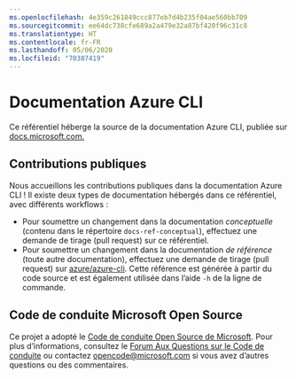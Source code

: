 ```yaml
---
ms.openlocfilehash: 4e359c261849ccc877eb7d4b235f04ae560bb709
ms.sourcegitcommit: ee64dc738cfe689a2a479e32a87bf420f96c31c8
ms.translationtype: HT
ms.contentlocale: fr-FR
ms.lasthandoff: 05/06/2020
ms.locfileid: "70387419"
---
```

# <a name="azure-cli-documentation"></a>Documentation Azure CLI

Ce référentiel héberge la source de la documentation Azure CLI, publiée sur [docs.microsoft.com.](https://docs.microsoft.com/cli/azure/)

## <a name="public-contributions"></a>Contributions publiques

Nous accueillons les contributions publiques dans la documentation Azure CLI ! Il existe deux types de documentation hébergés dans ce référentiel, avec différents workflows :

* Pour soumettre un changement dans la documentation _conceptuelle_ (contenu dans le répertoire `docs-ref-conceptual`), effectuez une demande de tirage (pull request) sur ce référentiel.
* Pour soumettre un changement dans la documentation _de référence_ (toute autre documentation), effectuez une demande de tirage (pull request) sur [azure/azure-cli](https://github.com/azure/azure-cli). Cette référence est générée à partir du code source et est également utilisée dans l’aide `-h` de la ligne de commande.

## <a name="microsoft-open-source-code-of-conduct"></a>Code de conduite Microsoft Open Source

Ce projet a adopté le [Code de conduite Open Source de Microsoft](https://opensource.microsoft.com/codeofconduct/).
Pour plus d’informations, consultez le [Forum Aux Questions sur le Code de conduite](https://opensource.microsoft.com/codeofconduct/faq/) ou contactez [opencode@microsoft.com](mailto:opencode@microsoft.com) si vous avez d’autres questions ou des commentaires.

